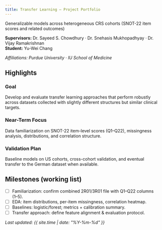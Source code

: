 ```yaml
---
title: Transfer Learning – Project Portfolio
---
```


Generalizable models across heterogeneous CRS cohorts (SNOT-22 item scores and related outcomes)

**Supervisors:** Dr. Sayeed S. Chowdhury · Dr. Snehasis Mukhopadhyay · Dr. Vijay Ramakrishnan  
**Student:** Yu-Wei Chang

*Affiliations: Purdue University · IU School of Medicine*

## Highlights

### Goal
Develop and evaluate transfer learning approaches that perform robustly across datasets collected with slightly different structures but similar clinical targets.

### Near-Term Focus
Data familiarization on SNOT-22 item-level scores (Q1–Q22), missingness analysis, distributions, and correlation structure.

### Validation Plan
Baseline models on US cohorts, cross-cohort validation, and eventual transfer to the German dataset when available.

## Milestones (working list)
- [ ] Familiarization: confirm combined 2R01/3R01 file with Q1–Q22 columns (1–5).
- [ ] EDA: item distributions, per-item missingness, correlation heatmap.
- [ ] Baselines: logistic/forest; metrics + calibration summary.
- [ ] Transfer approach: define feature alignment & evaluation protocol.

_Last updated: {{ site.time | date: "%Y-%m-%d" }}_
